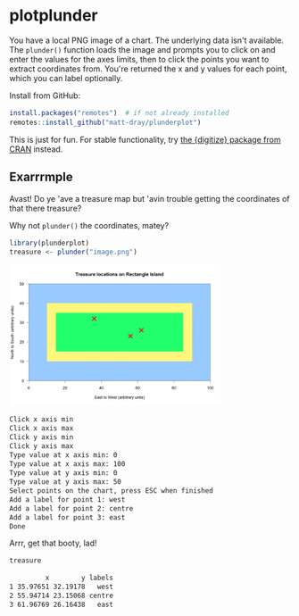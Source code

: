 
# plotplunder

<!-- badges: start -->
<!-- badges: end -->

You have a local PNG image of a chart. The underlying data isn't available. The `plunder()` function loads the image and prompts you to click on and enter the values for the axes limits, then to click the points you want to extract coordinates from. You're returned the x and y values for each point, which you can label optionally.

Install from GitHub:

``` r
install.packages("remotes")  # if not already installed
remotes::install_github("matt-dray/plunderplot")
```

This is just for fun. For stable functionality, try [the {digitize} package from CRAN](https://cran.r-project.org/package=digitize) instead.

## Exarrrmple

Avast! Do ye 'ave a treasure map but 'avin trouble getting the coordinates of that there treasure?

Why not `plunder()` the coordinates, matey?

``` r
library(plunderplot)
treasure <- plunder("image.png")
```

<div class="figure">
<img src="man/figures/plot.png" alt="Chart titled 'Treasure locations on Rectangle Island'. It's a plot with x limits of 0 to 100 and y limits of 0 to 50. There are concentric rectangles that look like an island in the sea. There are three red crosses on the island." width="75%"/>
</div>

```
Click x axis min
Click x axis max
Click y axis min
Click y axis max
Type value at x axis min: 0
Type value at x axis max: 100
Type value at y axis min: 0
Type value at y axis max: 50
Select points on the chart, press ESC when finished
Add a label for point 1: west
Add a label for point 2: centre
Add a label for point 3: east
Done
```

Arrr, get that booty, lad!

``` r
treasure
```
```
         x        y labels
1 35.97651 32.19178   west
2 55.94714 23.15068 centre
3 61.96769 26.16438   east
```
